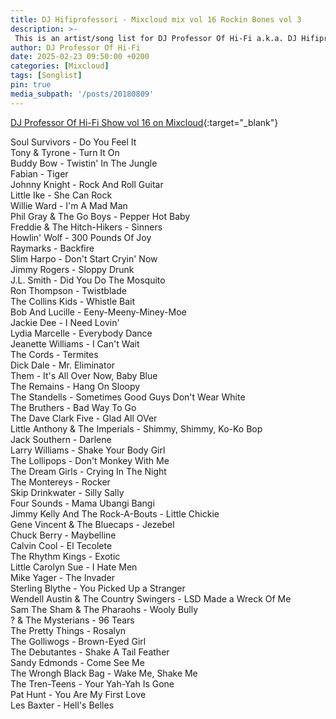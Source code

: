 ```yaml
---
title: DJ Hifiprofessori - Mixcloud mix vol 16 Rockin Bones vol 3
description: >-
 This is an artist/song list for DJ Professor Of Hi-Fi a.k.a. DJ Hifiprofessori Mixloud mix.
author: DJ Professor Of Hi-Fi
date: 2025-02-23 09:50:00 +0200
categories: [Mixcloud]
tags: [Songlist]
pin: true
media_subpath: '/posts/20180809'
---
```


[DJ Professor Of Hi-Fi Show vol 16 on Mixcloud](https://www.mixcloud.com/JohannesPirulainen/dj-professor-of-hi-fi-show-vol-16-rockin-bones-vol-3-midsummer-after-party/){:target="_blank"}

Soul Survivors - Do You Feel It  
Tony & Tyrone - Turn It On  
Buddy Bow - Twistin' In The Jungle  
Fabian - Tiger  
Johnny Knight - Rock And Roll Guitar  
Little Ike - She Can Rock  
Willie Ward - I'm A Mad Man  
Phil Gray & The Go Boys - Pepper Hot Baby  
Freddie & The Hitch-Hikers - Sinners  
Howlin' Wolf - 300 Pounds Of Joy  
Raymarks - Backfire  
Slim Harpo - Don't Start Cryin' Now  
Jimmy Rogers - Sloppy Drunk  
J.L. Smith - Did You Do The Mosquito  
Ron Thompson - Twistblade  
The Collins Kids - Whistle Bait  
Bob And Lucille - Eeny-Meeny-Miney-Moe  
Jackie Dee - I Need Lovin'  
Lydia Marcelle - Everybody Dance  
Jeanette Williams - I Can't Wait  
The Cords - Termites  
Dick Dale - Mr. Eliminator  
Them - It's All Over Now, Baby Blue  
The Remains - Hang On Sloopy  
The Standells - Sometimes Good Guys Don't Wear White  
The Bruthers - Bad Way To Go  
The Dave Clark Five - Glad All OVer  
Little Anthony & The Imperials - Shimmy, Shimmy, Ko-Ko Bop  
Jack Southern - Darlene  
Larry Williams - Shake Your Body Girl  
The Lollipops - Don't Monkey With Me  
The Dream Girls - Crying In The Night  
The Montereys - Rocker  
Skip Drinkwater - Silly Sally  
Four Sounds - Mama Ubangi Bangi  
Jimmy Kelly And The Rock-A-Bouts - Little Chickie  
Gene Vincent & The Bluecaps - Jezebel  
Chuck Berry - Maybelline  
Calvin Cool - El Tecolete  
The Rhythm Kings - Exotic  
Little Carolyn Sue - I Hate Men  
Mike Yager - The Invader  
Sterling Blythe - You Picked Up a Stranger  
Wendell Austin & The Country Swingers - LSD Made a Wreck Of Me  
Sam The Sham & The Pharaohs - Wooly Bully  
? & The Mysterians - 96 Tears  
The Pretty Things - Rosalyn  
The Golliwogs - Brown-Eyed Girl  
The Debutantes - Shake A Tail Feather  
Sandy Edmonds - Come See Me  
The Wrongh Black Bag - Wake Me, Shake Me  
The Tren-Teens - Your Yah-Yah Is Gone  
Pat Hunt - You Are My First Love  
Les Baxter - Hell's Belles  